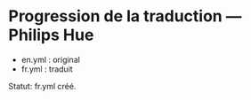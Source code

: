 # Progression de la traduction — Philips Hue

- en.yml : original
- fr.yml : traduit

Statut: fr.yml créé.
